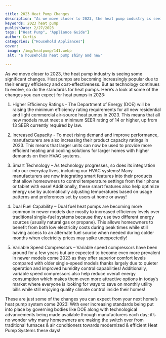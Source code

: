 ```yaml
---

title: 2023 Heat Pump Changes
description: "As we move closer to 2023, the heat pump industry is seeing some significant changes. Heat pumps are becoming increasingly popular...swipe up to find out"
keywords: 2023 heat pump
publishDate: 2/27/2023
tags: ["Heat Pump", "Appliance Guide"]
author: Curtis
categories: ["Household Appliances"]
cover: 
 image: /img/heatpump/141.webp
 alt: 'a households heat pump shiny and new'

---
```


As we move closer to 2023, the heat pump industry is seeing some significant changes. Heat pumps are becoming increasingly popular due to their energy efficiency and cost-effectiveness. But as technology continues to evolve, so do the standards for heat pumps. Here’s a look at some of the changes you can expect for heat pumps in 2023: 

1. Higher Efficiency Ratings - The Department of Energy (DOE) will be raising the minimum efficiency rating requirements for all new residential and light commercial air-source heat pumps in 2023. This means that all new models must meet a minimum SEER rating of 14 or higher, up from 13 SEER currently required by law. 

2. Increased Capacity - To meet rising demand and improve performance, manufacturers are also increasing their product capacity ratings in 2023. This means that larger units can now be used to provide more efficient heating and cooling solutions for larger homes with higher demands on their HVAC systems. 

3. Smart Technology – As technology progresses, so does its integration into our everyday lives, including our HVAC systems! Many manufacturers are now integrating smart features into their products that allow homeowners to control temperature settings from their phone or tablet with ease! Additionally, these smart features also help optimize energy use by automatically adjusting temperatures based on usage patterns and preferences set by users at home or away! 

4. Dual Fuel Capability – Dual fuel heat pumps are becoming more common in newer models due mostly to increased efficiency levels over traditional single-fuel systems because they use two different energy sources (usually natural gas or propane). This allows homeowners to benefit from both low electricity costs during peak times while still having access to an alternate fuel source when needed during colder months when electricity prices may spike unexpectedly! 

5. Variable Speed Compressors – Variable speed compressors have been around for a few years but are expected to become even more prevalent in newer models come 2023 as they offer superior comfort levels compared with older single-speed models thanks largely due to quieter operation and improved humidity control capabilities! Additionally, variable speed compressors also help reduce overall energy consumption which makes them even more attractive options in today’s market where everyone is looking for ways to save on monthly utility bills while still enjoying quality climate control inside their homes! 

These are just some of the changes you can expect from your next home’s heat pump system come 2023! With ever increasing standards being put into place by governing bodies like DOE along with technological advancements being made available through manufacturers each day; it’s no wonder why many homeowners are making the switch over from traditional furnaces & air conditioners towards modernized & efficient Heat Pump Systems these days!
